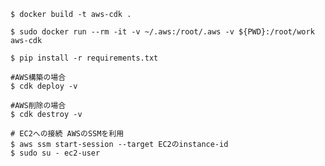 
```
$ docker build -t aws-cdk .
```

```
$ sudo docker run --rm -it -v ~/.aws:/root/.aws -v ${PWD}:/root/work aws-cdk
```

```
$ pip install -r requirements.txt
```

```
#AWS構築の場合
$ cdk deploy -v
```

```
#AWS削除の場合
$ cdk destroy -v
```

```
# EC2への接続 AWSのSSMを利用
$ aws ssm start-session --target EC2のinstance-id
$ sudo su - ec2-user
```